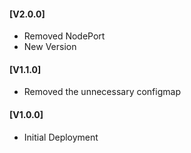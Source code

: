 #### [V2.0.0]
* Removed NodePort
* New Version

#### [V1.1.0]
* Removed the unnecessary configmap

#### [V1.0.0]
* Initial Deployment